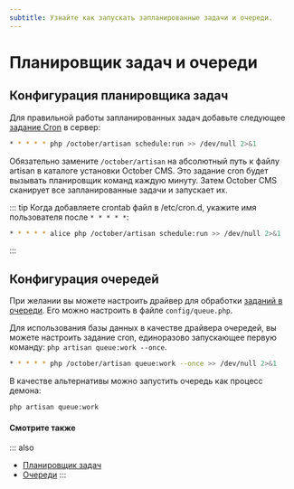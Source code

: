 ```yaml
---
subtitle: Узнайте как запускать запланированные задачи и очереди.
---
```

# Планировщик задач и очереди

## Конфигурация планировщика задач

Для правильной работы запланированных задач добавьте следующее [задание Cron](https://www.cyberciti.biz/faq/how-do-i-add-jobs-to-cron-under-linux-or-unix-oses/) в сервер:

```bash
* * * * * php /october/artisan schedule:run >> /dev/null 2>&1
```

Обязательно замените `/october/artisan` на абсолютный путь к файлу artisan в каталоге установки October CMS. Это задание cron будет вызывать планировщик команд каждую минуту. Затем October CMS сканирует все запланированные задачи и запускает их.

::: tip
Когда добавляете crontab файл в /etc/cron.d, укажите имя пользователя после `* * * * *`:

```bash
* * * * * alice php /october/artisan schedule:run >> /dev/null 2>&1
```

:::

## Конфигурация очередей

При желании вы можете настроить драйвер для обработки [заданий в очереди](../extend/services/queue.md). Его можно настроить в файле `config/queue.php`.

Для использования базы данных в качестве драйвера очередей, вы можете настроить задание cron, единоразово запускающее первую команду: `php artisan queue:work --once`.

```bash
* * * * * php /october/artisan queue:work --once >> /dev/null 2>&1
```

В качестве альтернативы можно запустить очередь как процесс демона:

```bash
php artisan queue:work
```

#### Смотрите также

::: also
* [Планировщик задач](../extend/system/scheduling.md)
* [Очереди](../extend/services/queue.md)
:::
